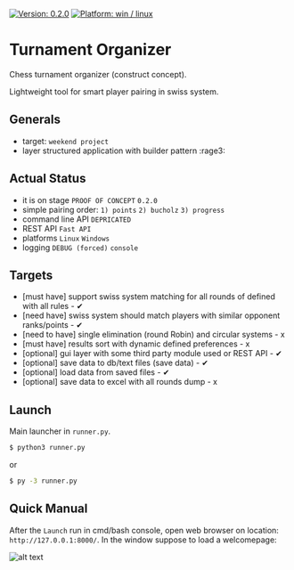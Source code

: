 [![Version: 0.2.0](https://img.shields.io/badge/version-0.2.0-blue)](https://github.com/kkuba91/turnament_organizer)
[![Platform: win / linux](https://img.shields.io/badge/platform-win/linux-orange)](https://github.com/kkuba91/turnament_organizer)

# Turnament Organizer
Chess turnament organizer (construct concept).

Lightweight tool for smart player pairing in swiss system.

## Generals
- target: ``weekend project``
- layer structured application with builder pattern :rage3:

## Actual Status
- it is on stage  ``PROOF OF CONCEPT`` ``0.2.0``
- simple pairing order: ``1) points`` ``2) bucholz`` ``3) progress``
- command line API  ``DEPRICATED``
- REST API  ``Fast API``
- platforms  ``Linux`` ``Windows``
- logging ``DEBUG (forced)`` ``console``

## Targets
- [must have] support swiss system matching for all rounds of defined with all rules - ✔
- [need have] swiss system should match players with similar opponent ranks/points - ✔
- [need to have] single elimination (round Robin) and circular systems - x
- [must have] results sort with dynamic defined preferences - x
- [optional] gui layer with some third party module used or REST API - ✔
- [optional] save data to db/text files (save data) - ✔
- [optional] load data from saved files - ✔
- [optional] save data to excel with all rounds dump - x

## Launch
Main launcher in `runner.py`.
``` bash
$ python3 runner.py
```
or
``` bash
$ py -3 runner.py
```

## Quick Manual
After the `Launch` run in cmd/bash console, open web browser on location: `http://127.0.0.1:8000/`. In the window suppose to load a welcomepage:

![alt text]([https://github.com/kkuba91/uGESRTP/blob/main/Example%20-%20Rich/Screenshot1.png?raw=true](https://raw.githubusercontent.com/kkuba91/turnament_organizer/frontend/.screenshots/0.2.0/WelcomeView.png)https://raw.githubusercontent.com/kkuba91/turnament_organizer/frontend/.screenshots/0.2.0/WelcomeView.png)
